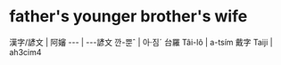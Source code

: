 # father's younger brother's wife

漢字/諺文 | 阿嬸
--- | ---諺文 깐-뿐ˆ | 아·짐ˊ
台羅 Tâi-lô | a-tsím
戴字 Taiji | ah3cim4
